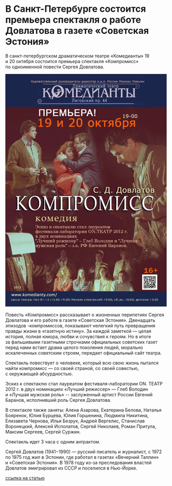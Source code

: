 # В Санкт-Петербурге состоится премьера спектакля о работе Довлатова в газете «Советская Эстония»

В санкт-петербургском драматическом театре «Комедианты» 19 и 20 октября состоится премьера спектакля «Компромисс» по одноименной повести Сергея Довлатова.

![](../../performance/kompromiss/poster.jpg)

Повесть «Компромисс» рассказывает о жизненных перипетиях Сергея Довлатова и его работе в газете «Советская Эстония». Двенадцать эпизодов -компромиссов, показывают нелегкий путь превращения правды жизни в «газетную истину». За каждой заметкой — целая история, полная юмора, любви и сочувствия к героям. Но в итоге за фальшивыми газетными строчками официальных советских газет перед нами встает драма целого поколения людей, морально искалеченных советским строем, передает официальный сайт театра.

Спектакль повествует о человеке, который всю свою жизнь пытался найти компромисс — со своей страной, со своей совестью, с окружающей абсурдностью.

Эскиз к спектаклю стал лауреатом фестиваля-лаборатории ON. ТЕАТР 2012 г. в двух номинациях «Лучший режиссер» — Глеб Володин и «Лучшая мужская роль» -- заслуженный артист России Евгений Баранов, исполнивший роль Сергея Довлатова.

В спектакле также заняты: Алена Азарова, Екатерина Белова, Наталья Бояренок, Юлия Бурцева, Юлия Горшенина, Людмила Никитина, Елизавета Чернова, Илья Безрук, Андрей Вергелис, Станислав Воронецкий, Алексей Исполатов, Сергей Николаев, Роман Притула, Максим Сергеев, Сергей Суржин.

Спектакль идет 3 часа с одним антрактом.

Сергей Довлатов (1941−1990) — русский писатель и журналист, с 1972 по 1975 год жил в Эстонии, где работал в газетах «Вечерний Таллин» и «Советская Эстония». В 1978 году из-за преследования властей Довлатов эмигрировал из СССР и поселился в Нью-Йорке.

[ссылка на статью][0]

[0]: http://rus.err.ee/culture/7d0d95ed-4829-41b5-9203-bbdfebbbdccb